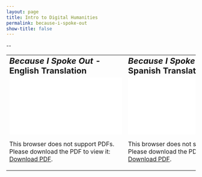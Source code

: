 ```yaml
---
layout: page
title: Intro to Digital Humanities
permalink: because-i-spoke-out
show-title: false
---
```

<html>
<head>
<style>
h1 {text-align: center;}
<h1>"Because I Spoke Out" by Roque Dalton</h1>
</style>
</head>
<body>
</body>
</html>
--
<table border="0">
 <tr>
    <td><b style="font-size:22px"><i>Because I Spoke Out</i> - English Translation</b></td>
    <td><b style="font-size:22px"><i>Because I Spoke Out</i> - Spanish Translation</b></td>
 </tr>
 <tr>
    <td><object data="assets/pdfs/because-i-spoke-out-english.pdf" type="application/pdf" width="500px" height="600px">
    <embed src="assets/pdfs/because-i-spoke-out-english.pdf">
        <p>This browser does not support PDFs. Please download the PDF to view it: <a href="assets/pdfs/because-i-spoke-out-english.pdf">Download PDF</a>.</p>
    </embed>
</object>
</td>
    <td><object data="assets/pdfs/because-i-spoke-out-spanish.pdf" type="application/pdf" width="500px" height="600px">
    <embed src="assets/pdfs/because-i-spoke-out-spanish.pdf">
        <p>This browser does not support PDFs. Please download the PDF to view it: <a href="assets/pdfs/because-i-spoke-out-spanish.pdf">Download PDF</a>.</p>
    </embed>
</object></td>
 </tr>
</table>
